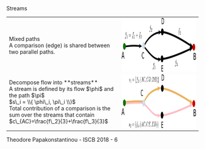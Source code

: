 <span class="heading">
Streams
</span>

<table>
<tr>
<td>
Mixed paths 
<br>
A comparison (edge) is shared between two parallel paths.
</td>
<td>
<img src="images/mixed1.png" height="140px"/>
</td>
</tr>
<tr><!-- .element: class="fragment" data-fragment-index="1" -->
<td>
Decompose flow into **streams**
<br>
A stream is defined by its flow $\phi$ and the path $\pi$
<br>
$s\_i = \\{ \phi\_i, \pi\_i \\}$
<br>
Total contribution of a comparison is the sum over the streams that contain 
<br>
$c\_{AC}=\frac{f\_2}{3}+\frac{f\_3}{3}$
</td>
<td>
<img src="images/streams.png"  height="140px"/>
</td>
</tr>
</table>

<footer>
Theodore Papakonstantinou - ISCB 2018 - 6
</footer>

